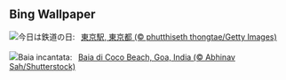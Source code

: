 ## Bing Wallpaper
![](https://www.bing.com/th?id=OHR.RailwaysDayNew_JA-JP8050699925_UHD.jpg&w=1000)今日は鉄道の日:&nbsp;&ensp;[東京駅, 東京都 (© phutthiseth thongtae/Getty Images)](https://www.bing.com/th?id=OHR.RailwaysDayNew_JA-JP8050699925_UHD.jpg)
<br><br/>
![](https://www.bing.com/th?id=OHR.CocoBeach_IT-IT3512339679_UHD.jpg&w=1000)Baia incantata:&nbsp;&ensp;[Baia di Coco Beach, Goa, India (© Abhinav Sah/Shutterstock)](https://www.bing.com/th?id=OHR.CocoBeach_IT-IT3512339679_UHD.jpg)
<br><br/>
